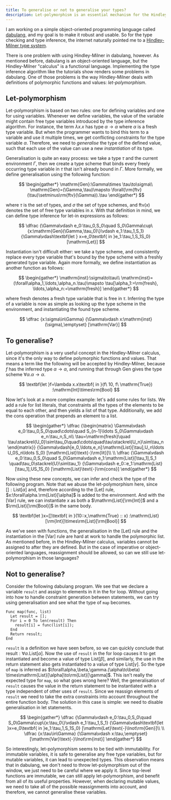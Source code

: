 ```yaml
---
title: To generalise or not to generalise your types?
description: Let-polymorphism is an essential mechanism for the Hindley-Milner calculus, but do we want to apply let-polymorphism to all let bindings in an imperative language?
---
```


I am working on a simple object-oriented programming language
called [dabulang](https://github.com/stickyPiston/dabulang), and my
goal is to make it robust and usable. So for the type checking and type
inference, the internet naturally pointed me to a
[Hindley-Milner type system](https://en.wikipedia.org/wiki/Hindley%E2%80%93Milner_type_system).

There is one problem with using Hindley-Milner in dabulang, however.
As mentioned before, dabulang is an object-oriented language, but the
Hindley-Milner "calculus" is a functional language. Implementing the
type inference algorithm like the tutorials show renders some problems in dabulang.
One of those problems is the way Hindley-Milner deals with definitions of
polymorphic functions and values: _let-polymorphism_.

## Let-polymorphism

Let-polymorphism is based on two rules: one for defining variables and one for
using variables. Whenever we define variables, the value of the variable might
contain free type variables introduced by the type inference algorithm.
For instance, the term $\lambda x.x$ has type $\alpha\to\alpha$ where $\alpha$
is a fresh type variable. But when the programmer wants to bind this term to a
variable and use it multiple times, we get conflicting constraints for the type
variable $\alpha$. Therefore, we need to _generalise_ the type of the defined value,
such that each use of the value can use a new _instantiation_ of its type.

Generalisation is quite an easy process: we take a type $\tau$ and the current
environment $\Gamma$, then we create a type scheme that binds every freely
occurring type variable in $\tau$ that isn't already bound in $\Gamma$. More
formally, we define generalisation using the following function:

$$
\begin{gather*}
\mathrm{Gen}:\Gamma\times \tau\to\sigma\\
\mathrm{Gen}=(\Gamma,\tau)\mapsto \forall(\rm{ftv}(\tau)\setminus\rm{ftv}(\Gamma)).\tau
\end{gather*}
$$

where $\tau$ is the set of types, and $\sigma$ the set of type schemes, and
$\mathrm{ftv}(x)$ denotes the set of free type variables in $x$. With that
definition in mind, we can define type inference for let-in expressions as follows:

$$
\dfrac
  {\Gamma\vdash e_0:\tau_0,S_0\quad
    S_0\Gamma\cup\{x:\mathrm{Gen}(\Gamma,\tau_0)\}\vdash e_1:\tau_1,S_1}
  {\Gamma\vdash\textbf{let } x=e_0\textbf{ in }e_1:\tau_1,S_1S_0}
  [\mathrm{Let}]
$$

Instantiation isn't difficult either: we take a type scheme, and consistently replace
every type variable that's bound by the type scheme with a freshly generated
type variable. Again more formally, we define instantiation as another function
as follows:

$$
\begin{gather*}
\mathrm{inst}:\sigma\to\tau\\
\mathrm{inst}=(\forall\alpha_1,\ldots,\alpha_n.\tau)\mapsto \tau[\alpha_1:=\rm{fresh},
\ldots,\alpha_n:=\mathrm{fresh}]
\end{gather*}
$$

where $\mathrm{fresh}$ denotes a fresh type variable that is free in $\tau$. Inferring
the type of a variable is now as simple as looking up the type scheme in the
environment, and instantiating the found type scheme.

$$
\dfrac
  {x:\sigma\in\Gamma}
  {\Gamma\vdash x:\mathrm{inst}(\sigma),\emptyset}
  [\mathrm{Var}]
$$

## To generalise?

Let-polymorphism is a very useful concept in the Hindley-Milner calculus,
since it's the only way to define polymorphic functions and values. That means a
term like the following will be accepted by Hindley-Milner, because $f$ has the
inferred type $\alpha\to\alpha$, and running that through $\mathrm{Gen}$ gives the
type scheme $\forall\alpha.\alpha\to\alpha$.

$$
\textbf{let }f=\lambda x.x\textbf{ in }(f\ 10, f\ \mathrm{True})
:\mathrm{Int}\times\rm{Bool}
$$

Now let's look at a more complex example: let's add some rules for lists.
We add a rule for list literals, that
constraints all the types of the elements to be equal to each other, and then
yields a list of that type. Additionally, we add the cons operation that prepends
an element to a list.

$$
\begin{gather*}
\dfrac
  {\begin{matrix}
    \Gamma\vdash e_0:\tau_0,S_0\quad\cdots\quad S_{n-1}\ldots S_0\Gamma\vdash e_n:\tau_n,S_n\\
    \tau=\mathrm{fresh}\quad
    \tau\stackrel{U_0}\sim\tau_0\quad\cdots\quad\tau\stackrel{U_n}\sim\tau_n
  \end{matrix}}
  {\Gamma\vdash[e_0,\ldots,e_n]:\mathrm{List}[\tau],U_n\ldots U_0S_n\ldots S_0}
  [\mathrm{List}\text{-}\rm{lit}]\\
\\
\dfrac
  {\Gamma\vdash e_0:\tau_0,S_0\quad S_0\Gamma\vdash e_1:\mathrm{List}[\tau_1],S_1
  \quad\tau_0\stackrel{U}\sim\tau_1}
  {\Gamma\vdash e_0::e_1:\mathrm{List}[\tau_1],US_1S_0}
  [\mathrm{List}\text{-}\rm{cons}]
\end{gather*}
$$

Now using these new concepts, we can infer and check the type of the following
program. Note that we abuse the let-polymorphism here, since $[]:\mathrm{List}[\alpha]$
and, therefore according to the $[\mathrm{Let}]$ rule, $x:\forall\alpha.\rm{List}[\alpha]$
is added to the environment. And with the $[\mathrm{Var}]$ rule, we can
instantiate $x$ as both a $\mathrm{List}[\rm{Int}]$ and a $\rm{List}[\rm{Bool}]$
in the same body.

$$
\textbf{let }x=[]\textbf{ in }(10::x,\mathrm{True} :: x)
:\mathrm{List}[\rm{Int}]\times\rm{List}[\rm{Bool}]
$$

As we've seen with functions, the generalisation in the $[\mathrm{Let}]$ rule and
the instantiation in the $[\mathrm{Var}]$ rule are hard at work to handle the
polymorphic list. As mentioned before, in the Hindley-Milner calculus,
variables cannot be assigned to after they are defined. But in the case of
imperative or object-oriented languages, reassignment should be allowed,
so can we still use let-polymorphism in those languages?

## Not to generalise?

Consider the following dabulang program. We see that we declare a variable `result`
and assign to elements in it in the for loop. Without going into how to handle
constraint generation between statements, we can try using generalisation and see
what the type of `map` becomes.

```vba
Func map(func, list)
  Let result = [];
  For i = 0 To len(result) Then
    result[i] = func(list[i]);
  End
  Return result;
End
```

`result` is a definition we have seen before, so we can quickly conclude that
$\text{result}:\forall\alpha.\mathrm{List}[\alpha]$. Now the use of `result` in the
for loop causes it to get instantiated and become a value of type
$\mathrm{List}[\beta]$, and similarly, the use in the return statement also
gets instantiated to a value of type $\mathrm{List}[\gamma]$. So the type of `map`
is inferred as $\forall\alpha,\beta,\gamma.(\alpha\to\beta)
\times\mathrm{List}[\alpha]\to\rm{List}[\gamma]$.
This isn't really the expected type for `map`, so what goes wrong here? Well, the
generalisation of `result` causes the value in the return statement to be instantiated
with a type independent of other uses of `result`. Since we reassign
elements of `result` we need to take the extra constraints into account
throughout the entire function body. The solution in this case is simple:
we need to disable generalisation in let statements.

$$
\begin{gather*}
\dfrac
  {\Gamma\vdash e_0:\tau_0,S_0\quad S_0\Gamma\cup\{x:\tau_0\}\vdash e_1:\tau_1,S_1}
  {\Gamma\vdash\textbf{let }x=e_0\textbf{ in }e_1:\tau_1,S_1S_0}
  [\mathrm{Let}\text{-}\lnot\rm{Gen}]\\
\\
\dfrac
  {x:\tau\in\Gamma}
  {\Gamma\vdash x:\tau,\emptyset}
  [\mathrm{Var}\text{-}\lnot\rm{inst}]
\end{gather*}
$$

So interestingly, let-polymorphism seems to be tied with immutability. For
immutable variables, it is safe to generalise any free type variables, but for
mutable variables, it can lead to unexpected types. This observation means that
in dabulang, we don't need to throw let-polymorphism out of the window, we just
need to be careful where we apply it. Since top-level functions are immutable, we
can still apply let-polymorphism, and benefit from all of its useful properties.
However, when declaring mutable values, we need to take all of the possible
reassignments into account, and therefore, we cannot generalise these variables.
